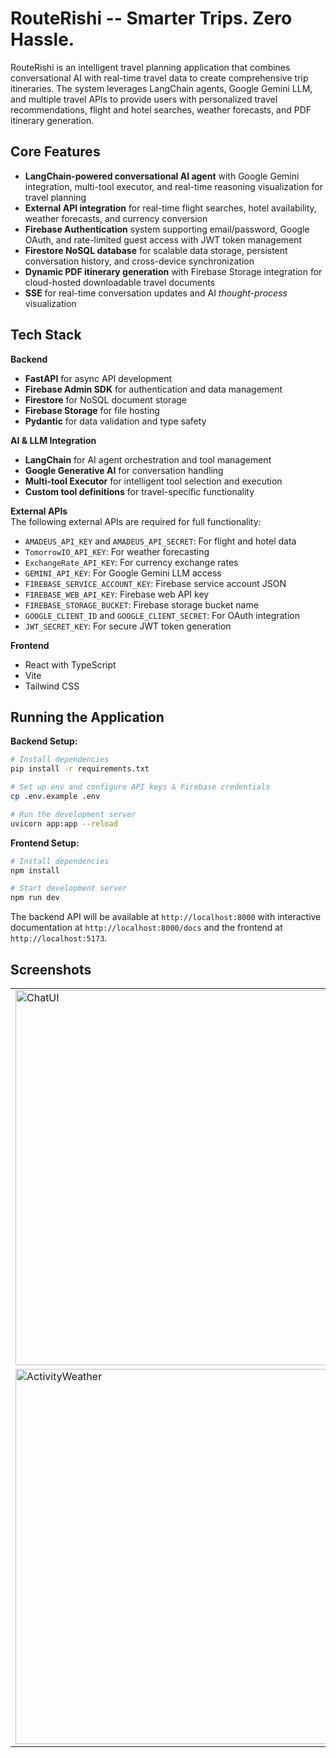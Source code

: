 # RouteRishi -- Smarter Trips. Zero Hassle.

RouteRishi is an intelligent travel planning application that combines conversational AI with real-time travel data to create comprehensive trip itineraries. The system leverages LangChain agents, Google Gemini LLM, and multiple travel APIs to provide users with personalized travel recommendations, flight and hotel searches, weather forecasts, and PDF itinerary generation.

## Core Features

- **LangChain-powered conversational AI agent** with Google Gemini integration, multi-tool executor, and real-time reasoning visualization for travel planning
- **External API integration** for real-time flight searches, hotel availability, weather forecasts, and currency conversion
- **Firebase Authentication** system supporting email/password, Google OAuth, and rate-limited guest access with JWT token management
- **Firestore NoSQL database** for scalable data storage, persistent conversation history, and cross-device synchronization
- **Dynamic PDF itinerary generation** with Firebase Storage integration for cloud-hosted downloadable travel documents
- **SSE** for real-time conversation updates and AI *thought-process* visualization

## Tech Stack

**Backend**
- **FastAPI** for async API development
- **Firebase Admin SDK** for authentication and data management
- **Firestore** for NoSQL document storage
- **Firebase Storage** for file hosting
- **Pydantic** for data validation and type safety

**AI & LLM Integration**
- **LangChain** for AI agent orchestration and tool management
- **Google Generative AI** for conversation handling
- **Multi-tool Executor** for intelligent tool selection and execution
- **Custom tool definitions** for travel-specific functionality

**External APIs**<br>
The following external APIs are required for full functionality:
- `AMADEUS_API_KEY` and `AMADEUS_API_SECRET`: For flight and hotel data
- `TomorrowIO_API_KEY`: For weather forecasting
- `ExchangeRate_API_KEY`: For currency exchange rates
- `GEMINI_API_KEY`: For Google Gemini LLM access
- `FIREBASE_SERVICE_ACCOUNT_KEY`: Firebase service account JSON
- `FIREBASE_WEB_API_KEY`: Firebase web API key
- `FIREBASE_STORAGE_BUCKET`: Firebase storage bucket name
- `GOOGLE_CLIENT_ID` and `GOOGLE_CLIENT_SECRET`: For OAuth integration
- `JWT_SECRET_KEY`: For secure JWT token generation

**Frontend**
- React with TypeScript
- Vite
- Tailwind CSS 

## Running the Application

**Backend Setup:**
```bash
# Install dependencies
pip install -r requirements.txt

# Set up env and configure API keys & Firebase credentials
cp .env.example .env

# Run the development server
uvicorn app:app --reload
```

**Frontend Setup:**
```bash
# Install dependencies
npm install

# Start development server
npm run dev
```

The backend API will be available at `http://localhost:8000` with interactive documentation at `http://localhost:8000/docs` and the frontend at `http://localhost:5173`.

## Screenshots

<table>
  <tr>
    <td><img src="https://i.imgur.com/cu3f3YG.png" alt="ChatUI" width="600"></td>
    <td><img src="https://i.imgur.com/KbcJb4W.png" alt="FlightSearch" width="600"></td>
    <td><img src="https://i.imgur.com/cujdu42.png" alt="PDFCreation" width="600"></td>
  </tr>
  <tr>
    <td><img src="https://i.imgur.com/89CfijN.png" alt="ActivityWeather" width="600"></td>
    <td><img src="https://i.imgur.com/Y0xjbBC.png" alt="SavedItinerary" width="600"></td>
    <td><img src="https://i.imgur.com/P91ux7G.png" alt="GuestMode" width="600"></td>
  </tr>
</table>